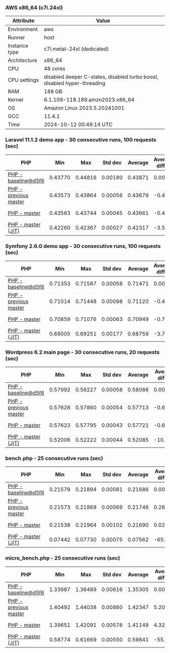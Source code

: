 ### AWS x86_64 (c7i.24xl)

|  Attribute    |     Value      |
|---------------|----------------|
| Environment   |aws|
| Runner        |host|
| Instance type |c7i.metal-24xl (dedicated)|
| Architecture  |x86_64
| CPU           |48 cores|
| CPU settings  |disabled deeper C-states, disabled turbo boost, disabled hyper-threading|
| RAM           |188 GB|
| Kernel        |6.1.109-118.189.amzn2023.x86_64|
| OS            |Amazon Linux 2023.5.20241001|
| GCC           |11.4.1|
| Time          |2024-10-12 00:49:14 UTC|

### Laravel 11.1.2 demo app - 30 consecutive runs, 100 requests (sec)

|     PHP     |     Min     |     Max     |    Std dev   |   Average  |  Average diff % |   Median   | Median diff % |     Memory    |
|-------------|-------------|-------------|--------------|------------|-----------------|------------|---------------|---------------|
|[PHP - baseline@d5f6](https://github.com/php/php-src/commit/d5f6e56610)|0.43770|0.44816|0.00180|0.43871|0.00%|0.43836|0.00%|41.86 MB|
|[PHP - previous master](https://github.com/php/php-src/commit/6e172f0ac1)|0.43573|0.43864|0.00056|0.43679|-0.44%|0.43673|-0.37%|41.76 MB|
|[PHP - master](https://github.com/php/php-src/commit/89533482a4)|0.43563|0.43744|0.00045|0.43661|-0.48%|0.43665|-0.39%|41.76 MB|
|[PHP - master (JIT)](https://github.com/php/php-src/commit/89533482a4)|0.42260|0.42367|0.00027|0.42317|-3.54%|0.42313|-3.47%|50.80 MB|

### Symfony 2.6.0 demo app - 30 consecutive runs, 100 requests (sec)

|     PHP     |     Min     |     Max     |    Std dev   |   Average  |  Average diff % |   Median   | Median diff % |     Memory    |
|-------------|-------------|-------------|--------------|------------|-----------------|------------|---------------|---------------|
|[PHP - baseline@d5f6](https://github.com/php/php-src/commit/d5f6e56610)|0.71353|0.71587|0.00058|0.71471|0.00%|0.71450|0.00%|37.38 MB|
|[PHP - previous master](https://github.com/php/php-src/commit/6e172f0ac1)|0.71014|0.71448|0.00098|0.71120|-0.49%|0.71101|-0.49%|37.34 MB|
|[PHP - master](https://github.com/php/php-src/commit/89533482a4)|0.70859|0.71076|0.00063|0.70949|-0.73%|0.70950|-0.70%|37.34 MB|
|[PHP - master (JIT)](https://github.com/php/php-src/commit/89533482a4)|0.68005|0.69251|0.00177|0.68759|-3.79%|0.68762|-3.76%|44.51 MB|

### Wordpress 6.2 main page - 30 consecutive runs, 20 requests (sec)

|     PHP     |     Min     |     Max     |    Std dev   |   Average  |  Average diff % |   Median   | Median diff % |     Memory    |
|-------------|-------------|-------------|--------------|------------|-----------------|------------|---------------|---------------|
|[PHP - baseline@d5f6](https://github.com/php/php-src/commit/d5f6e56610)|0.57992|0.58227|0.00058|0.58086|0.00%|0.58074|0.00%|43.00 MB|
|[PHP - previous master](https://github.com/php/php-src/commit/6e172f0ac1)|0.57628|0.57860|0.00054|0.57713|-0.64%|0.57708|-0.63%|42.90 MB|
|[PHP - master](https://github.com/php/php-src/commit/89533482a4)|0.57623|0.57795|0.00043|0.57721|-0.63%|0.57727|-0.60%|42.90 MB|
|[PHP - master (JIT)](https://github.com/php/php-src/commit/89533482a4)|0.52006|0.52222|0.00044|0.52085|-10.33%|0.52077|-10.33%|61.93 MB|

### bench.php - 25 consecutive runs (sec)

|     PHP     |     Min     |     Max     |    Std dev   |   Average  |  Average diff % |   Median   | Median diff % |     Memory    |
|-------------|-------------|-------------|--------------|------------|-----------------|------------|---------------|---------------|
|[PHP - baseline@d5f6](https://github.com/php/php-src/commit/d5f6e56610)|0.21579|0.21894|0.00081|0.21686|0.00%|0.21653|0.00%|26.16 MB|
|[PHP - previous master](https://github.com/php/php-src/commit/6e172f0ac1)|0.21573|0.21869|0.00069|0.21746|0.28%|0.21754|0.47%|26.19 MB|
|[PHP - master](https://github.com/php/php-src/commit/89533482a4)|0.21538|0.21964|0.00102|0.21690|0.02%|0.21686|0.15%|26.19 MB|
|[PHP - master (JIT)](https://github.com/php/php-src/commit/89533482a4)|0.07442|0.07730|0.00075|0.07562|-65.13%|0.07540|-65.18%|27.35 MB|

### micro_bench.php - 25 consecutive runs (sec)

|     PHP     |     Min     |     Max     |    Std dev   |   Average  |  Average diff % |   Median   | Median diff % |     Memory    |
|-------------|-------------|-------------|--------------|------------|-----------------|------------|---------------|---------------|
|[PHP - baseline@d5f6](https://github.com/php/php-src/commit/d5f6e56610)|1.33987|1.36489|0.00616|1.35305|0.00%|1.35362|0.00%|20.42 MB|
|[PHP - previous master](https://github.com/php/php-src/commit/6e172f0ac1)|1.40492|1.44038|0.00860|1.42347|5.20%|1.42173|5.03%|20.45 MB|
|[PHP - master](https://github.com/php/php-src/commit/89533482a4)|1.39651|1.42091|0.00578|1.41148|4.32%|1.41201|4.31%|20.44 MB|
|[PHP - master (JIT)](https://github.com/php/php-src/commit/89533482a4)|0.58774|0.61669|0.00550|0.59841|-55.77%|0.59732|-55.87%|21.76 MB|
